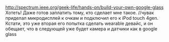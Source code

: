 http://spectrum.ieee.org/geek-life/hands-on/build-your-own-google-glass
Хотеть! Даже готов заплатить тому, кто сделает мне такое.
//чувак приделал микродисплей к очкам и подключил его к iPod touch 4gen. Кстати, это уже вторая его попытка сделать wearable девайс, и он обещает, что в следующей уже будет камера и датчики как в google glass
